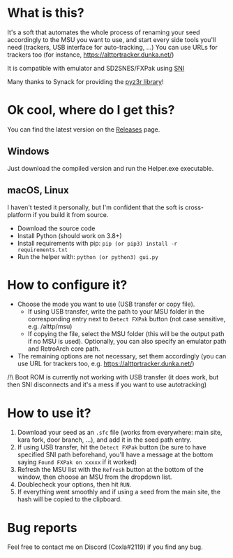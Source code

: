# What is this?
It's a soft that automates the whole process of renaming your seed accordingly to the MSU you want to use, and start
every side tools you'll need (trackers, USB interface for auto-tracking, ...)
You can use URLs for trackers too (for instance, https://alttprtracker.dunka.net/)

It is compatible with emulator and SD2SNES/FXPak using [SNI](https://github.com/alttpo/sni)

Many thanks to Synack for providing the [pyz3r library](https://github.com/tcprescott/pyz3r)!

# Ok cool, where do I get this?
You can find the latest version on the [Releases](https://github.com/coxla1/AlttprHelper/releases/latest) page.

## Windows
Just download the compiled version and run the Helper.exe executable.

## macOS, Linux
I haven't tested it personally, but I'm confident that the soft is cross-platform if you build it from source.
- Download the source code
- Install Python (should work on 3.8+)
- Install requirements with pip: `pip (or pip3) install -r requirements.txt`
- Run the helper with: `python (or python3) gui.py`

# How to configure it?
- Choose the mode you want to use (USB transfer or copy file).
  - If using USB transfer, write the path to your MSU folder in the corresponding entry next to `Detect FXPak` button (not case sensitive, e.g. /alttp/msu)
  - If copying the file, select the MSU folder (this will be the output path if no MSU is used). Optionally, you can also specify an emulator path and RetroArch core path.
- The remaining options are not necessary, set them accordingly (you can use URL for trackers too, e.g. https://alttprtracker.dunka.net/)

/!\ Boot ROM is currently not working with USB transfer (it does work, but then SNI disconnects and it's a mess if you want to use autotracking)

# How to use it?
1. Download your seed as an `.sfc` file (works from everywhere: main site, kara fork, door branch, ...), and add it in the seed path entry.
2. If using USB transfer, hit the `Detect FXPak` button (be sure to have specified SNI path beforehand, you'll have a message at the bottom saying `Found FXPak on xxxxx` if it worked)
3. Refresh the MSU list with the `Refresh` button at the bottom of the window, then choose an MSU from the dropdown list.
4. Doublecheck your options, then hit `RUN`.
5. If everything went smoothly and if using a seed from the main site, the hash will be copied to the clipboard.

# Bug reports
Feel free to contact me on Discord (Coxla#2119) if you find any bug.